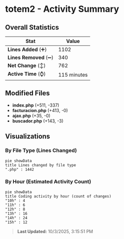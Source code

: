 # totem2 - Activity Summary 

## Overall Statistics

| Stat                   | Value                                                             |
| ---------------------- | ----------------------------------------------------------------- |
| **Lines Added** (➕)   | 1102                                          |
| **Lines Removed** (➖) | 340                                        |
| **Net Change** (↕)    | 762                |
| **Active Time** (⌚)   | 115 minutes |


## Modified Files
- **index.php** (+511, -337)
- **facturacion.php** (+413, -0)
- **ajax.php** (+35, -0)
- **buscador.php** (+143, -3)

## Visualizations

### By File Type (Lines Changed)

```mermaid
pie showData
title Lines changed by file type
".php" : 1442
```

### By Hour (Estimated Activity Count)

```mermaid
pie showData
title Coding activity by hour (count of changes)
"10h" : 4
"11h" : 6
"12h" : 8
"13h" : 16
"14h" : 24
"15h" : 12
```


> **Last Updated:** 10/3/2025, 3:15:51 PM